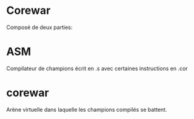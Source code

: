 # Corewar
Composé de deux parties:

# ASM
Compilateur de champions écrit en .s avec certaines instructions en .cor

# corewar
Arène virtuelle dans laquelle les champions compilés se battent.
